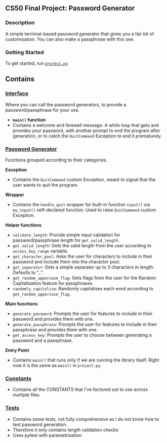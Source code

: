 ## CS50 Final Project: Password Generator

### Description
A simple terminal-based password generator that gives you a fair bit of customisation. You can also make a passphrase with this one.

### Getting Started
To get started, run [`project.py`](project.py)

## Contains
### [**Interface**](project.py)
Where you can call the password generators, to provide a password/passphrase for your use.

- **`main()` function**
- Contains a welcome and farewell message. A while loop that gets and provides your password, with another prompt to end the program after generation, or to catch the `QuitCommand` Exception to end it prematurely.

### [**Password Generator**](password_generation.py)
Functions grouped according to their categories.

**Exception**
- Contains the `QuitCommand` custom Exception, meant to signal that the user wants to quit the program.

**Wrapper**
- Contains the `handle_quit` wrapper for built-in function `input()` via `my_input()` self-declared function. Used to raise `QuitCommand` custom Exception.

**Helper functions**
- `validate_length`: Provide simple input validation for password/passphrase length for `get_valid_length`.
- `get_valid_length`: Gets the valid length from the user according to `access_key_range` variable.
- `get_character_pool`: Asks the user for characters to include in their password and include them into the character pool.
- `get_separator`: Gets a simple separator up to 3 characters in length. Defaults to "_".
- `get_random_uppercase_flag`: Gets flags from the user for the Random Capitalisation feature for passphrases.
- `randomly_capitalise`: Randomly capitalises each word according to `get_random_uppercase_flag`.

**Main functions**
- `generate_password`: Prompts the user for features to include in their password and provides them with one.
- `generate_passphrase`: Prompts the user for features to include in their passphrase and provides them with one.
- `get_access_key`: Prompts the user to choose between generating a password and a passphrase.

**Entry Point**
- Contains `main()` that runs only if we are running the library itself. Right now it is the same as `main()` in `project.py`.

### [**Constants**](constants.py)
- Contains all the CONSTANTS that I've factored out to use across multiple files.

### [**Tests**](test_password_generation.py)
- Contains some tests, not fully comprehensive as I do not know how to test password generation.
- Therefore it only contains length validation checks
- Uses pytest with parametrisation
